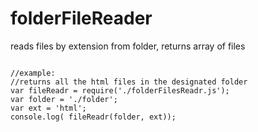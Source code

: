 # folderFileReader
reads files by extension from folder, returns array of files

<code>
//example:
//returns all the html files in the designated folder
var fileReadr = require('./folderFilesReadr.js');
var folder = './folder';
var ext = 'html';
console.log( fileReadr(folder, ext));
</code>
